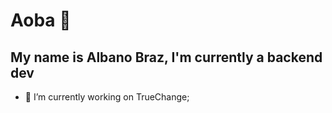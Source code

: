 # Aoba 👋

## My name is Albano Braz, I'm currently a backend dev



- 🔭 I’m currently working on TrueChange;
